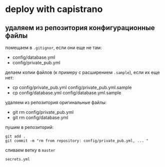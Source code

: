 deploy with capistrano
======================

удаляем из репозитория конфигурационные файлы
---------------------------------------------

помещаем в `.gitignor`, если они еще не там:

- config/database.yml
- config/private_pub.yml

делаем копии файлов (к примеру с расширением `.sample`), если их еще нет:

- cp config/private_pub.yml config/private_pub.yml.sample
- cp config/database.yml config/database.yml.sample

удаляем из репозитория оригинальные файлы:

- git rm config/private_pub.yml
- git rm config/database.yml

пушим в репозиторий:

    git add .
    git commit -m "rm from repository: config/private_pub.yml, ... "

сливаем ветку в `master`




`secrets.yml`
